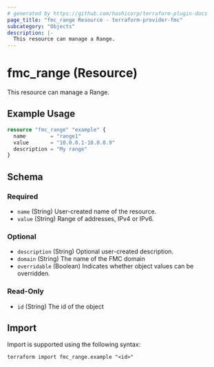 ```yaml
---
# generated by https://github.com/hashicorp/terraform-plugin-docs
page_title: "fmc_range Resource - terraform-provider-fmc"
subcategory: "Objects"
description: |-
  This resource can manage a Range.
---
```


# fmc_range (Resource)

This resource can manage a Range.

## Example Usage

```terraform
resource "fmc_range" "example" {
  name        = "range1"
  value       = "10.0.0.1-10.0.0.9"
  description = "My range"
}
```

<!-- schema generated by tfplugindocs -->
## Schema

### Required

- `name` (String) User-created name of the resource.
- `value` (String) Range of addresses, IPv4 or IPv6.

### Optional

- `description` (String) Optional user-created description.
- `domain` (String) The name of the FMC domain
- `overridable` (Boolean) Indicates whether object values can be overridden.

### Read-Only

- `id` (String) The id of the object

## Import

Import is supported using the following syntax:

```shell
terraform import fmc_range.example "<id>"
```
